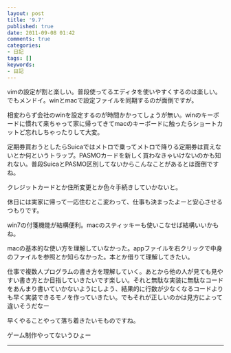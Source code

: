 ```yaml
---
layout: post
title: '9.7'
published: true
date: 2011-09-08 01:42
comments: true
categories:
- 日記
tags: []
keywords:
- 日記
---
```

vimの設定が割と楽しい。普段使ってるエディタを使いやすくするのは楽しい。でもメンドイ。winとmacで設定ファイルを同期するのが面倒ですが。

相変わらず会社のwinを設定するのが時間かかってしょうが無い。winのキーボードに慣れて来ちゃって家に帰ってきてmacのキーボードに触ったらショートカットど忘れしちゃったりして大変。

定期券買おうとしたらSuicaではメトロで乗ってメトロで降りる定期券は買えないとか何というトラップ。PASMOカードを新しく買わなきゃいけないのかも知れない。普段SuicaとPASMO区別してないからこんなことがあるとは面倒ですね。

クレジットカードとか住所変更とか色々手続きしていかないと。

休日には実家に帰って一応住むとこ変わって、仕事も決まったよーと安心させるつもりです。

win7の付箋機能が結構便利。macのスティッキーも使いこなせば結構いいかもね。

macの基本的な使い方を理解していなかった。appファイルを右クリックで中身のファイルを参照とか知らなかった。本とか借りて理解してきたい。

仕事で複数人プログラムの書き方を理解していく。あとから他の人が見ても見やすい書き方とか目指していきたいです楽しい。それと無駄な実装に無駄なコードをあんまり書いていかないようにしよう、結果的に行数が少なくなるコードよりも早く実装できるモノを作っていきたい。でもそれが正しいのかは見方によって違いそうだなー

早くやることやって落ち着きたいモものですね。

ゲーム制作やってないうひょー

---

